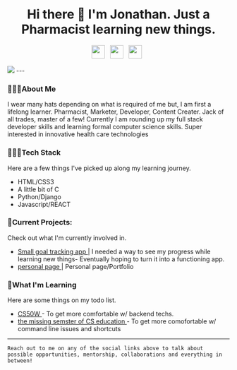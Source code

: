 <h1 align= 'center'> Hi there 👋 I'm Jonathan. Just a Pharmacist learning new things. </h1>

<p align='center'>
<a href="mailto:gadly0123@gmail.com"><img height="30" src="https://raw.githubusercontent.com/iansmathew/iansmathew/master/assets/icon_email.png"></a>&nbsp;&nbsp;
<a href="https://www.linkedin.com/in/jonathan-adly-a20768188/"><img height="30" src="https://raw.githubusercontent.com/iansmathew/iansmathew/master/assets/icon_linkedin.png"></a>&nbsp;&nbsp;
<a href="https://twitter.com/Jonathan_Adly_"><img height="30" src="https://raw.githubusercontent.com/iansmathew/iansmathew/master/assets/icon_twitter.png"></a>&nbsp;&nbsp;
</p>

<img src= "https://teehunter.com/wp-content/uploads/2013/11/breaking-bad-t-shirts-banner.jpg">
---

### 🙋🏽‍♂️About Me

<p> I wear many hats depending on what is required of me but, I am first a lifelong learner. Pharmacist, Marketer, Developer, Content Creater. Jack of all trades, master of a few! Currently I am rounding up my full stack developer skills and learning formal computer science skills. Super interested in innovative health care technologies </p>

### 👨🏽‍💻Tech Stack

<p>
Here are a few things I've picked up along my learning journey.
</p>

- HTML/CSS3 
- A little bit of C
- Python/Django 
- Javascript/REACT 


### 🚧Current Projects:

<p>
Check out what I'm currently involved in.

- <a href="https://jonathan-adly.github.io/oneSTEP/"> Small goal tracking app </a> | I needed a way to see my progress while learning new things- Eventually hoping to turn it into a functioning app.
- <a href="https://jonathan-adly.github.io/Portfolio/"> personal page </a> | Personal page/Portfolio
</p>

### 🌱What I'm Learning

Here are some things on my todo list.

- <a href= "https://courses.edx.org/courses/course-v1:HarvardX+CS50W+Web/course/"> CS50W  </a>- To get more comfortable w/ backend techs.
- <a href= "https://missing.csail.mit.edu/"> the missing semster of CS education </a> - To get more comofortable w/ command line issues and shortcuts

---

`Reach out to me on any of the social links above to talk about possible opportunities, mentorship, collaborations and everything in between!`
